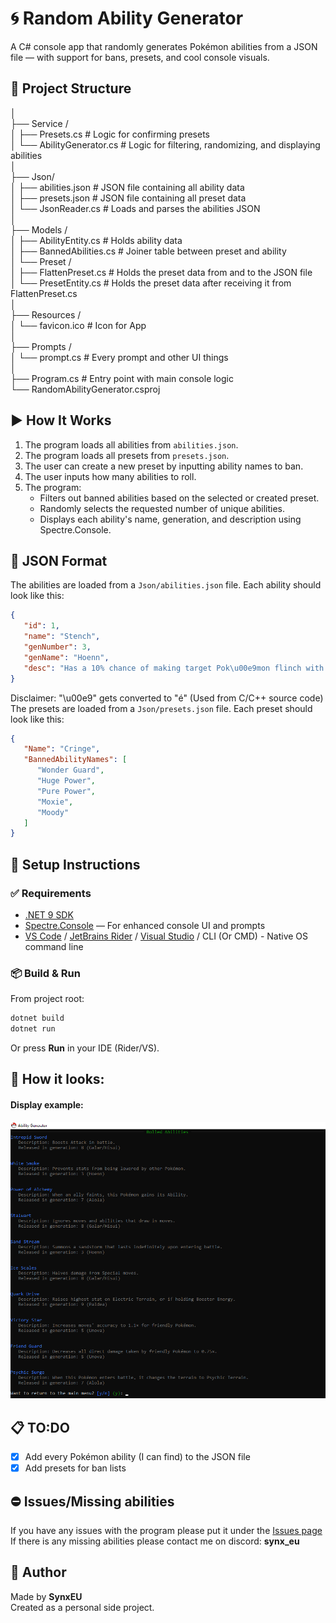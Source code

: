 # 🌀 Random Ability Generator

A C# console app that randomly generates Pokémon abilities from a JSON file — with support for bans, presets, and cool console visuals.
## 📁 Project Structure

│ \
├── Service / \
│ ├── Presets.cs # Logic for confirming presets \
│ └── AbilityGenerator.cs # Logic for filtering, randomizing, and displaying abilities \
│ \
├── Json/ \
│ ├── abilities.json # JSON file containing all ability data \
│ ├── presets.json # JSON file containing all preset data \
│ └── JsonReader.cs # Loads and parses the abilities JSON \
│ \
├── Models / \
│ ├── AbilityEntity.cs # Holds ability data \
│ ├── BannedAbilities.cs # Joiner table between preset and ability \
│ └── Preset / \
│  ├── FlattenPreset.cs # Holds the preset data from and to the JSON file \
│  └── PresetEntity.cs # Holds the preset data after receiving it from FlattenPreset.cs \
│ \
├── Resources / \
│ └── favicon.ico # Icon for App \
│ \
├── Prompts / \
│ └── prompt.cs # Every prompt and other UI things \
│ \
├── Program.cs # Entry point with main console logic \
└── RandomAbilityGenerator.csproj

## ▶️ How It Works

1. The program loads all abilities from `abilities.json`.
2. The program loads all presets from `presets.json`.
3. The user can create a new preset by inputting ability names to ban.
4. The user inputs how many abilities to roll.
5. The program:
   - Filters out banned abilities based on the selected or created preset.
   - Randomly selects the requested number of unique abilities.
   - Displays each ability's name, generation, and description using Spectre.Console.

## 💾 JSON Format

The abilities are loaded from a `Json/abilities.json` file. Each ability should look like this:

```json
{
   "id": 1,
   "name": "Stench",
   "genNumber": 3,
   "genName": "Hoenn",
   "desc": "Has a 10% chance of making target Pok\u00e9mon flinch with each hit."
}
```
Disclaimer: "\u00e9" gets converted to "é" (Used from C/C++ source code) \
The presets are loaded from a `Json/presets.json` file. Each preset should look like this:

```json
{
   "Name": "Cringe",
   "BannedAbilityNames": [
      "Wonder Guard",
      "Huge Power",
      "Pure Power",
      "Moxie",
      "Moody"
   ]
}
```

## 🔧 Setup Instructions
### ✅ Requirements
- [.NET 9 SDK](https://dotnet.microsoft.com/en-us/download/dotnet/9.0)
- [Spectre.Console](https://github.com/spectreconsole/spectre.console) — For enhanced console UI and prompts
- [VS Code](https://code.visualstudio.com/download) / [JetBrains Rider](https://www.jetbrains.com/rider/) / [Visual Studio](http://visualstudio.microsoft.com/downloads/) / CLI (Or CMD) - Native OS command line

### 📦 Build & Run
From project root:
```sh
dotnet build
dotnet run
```
Or press **Run** in your IDE (Rider/VS).

## 👀 How it looks:
#### Display example:
![img.png](img.png)


## 📋 TO:DO
- [x] Add every Pokémon ability (I can find) to the JSON file
- [x] Add presets for ban lists

## ⛔ Issues/Missing abilities
If you have any issues with the program please put it under the [Issues page](https://github.com/SynxEU/Poke-Ability-Gen/issues) \
If there is any missing abilities please contact me on discord: **synx_eu**

## 🙋 Author
Made by **SynxEU** \
Created as a personal side project.
